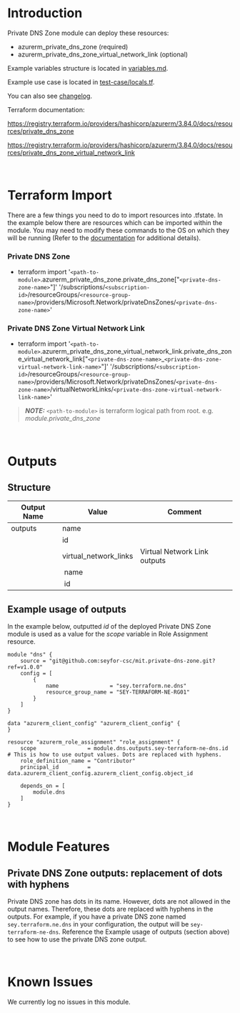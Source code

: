 # Introduction
Private DNS Zone module can deploy these resources:
* azurerm_private_dns_zone (required)
* azurerm_private_dns_zone_virtual_network_link (optional)

Example variables structure is located in [variables.md](variables.md).

Example use case is located in [test-case/locals.tf](test-case/locals.tf).

You can also see [changelog](changelog.md).

Terraform documentation:

https://registry.terraform.io/providers/hashicorp/azurerm/3.84.0/docs/resources/private_dns_zone

https://registry.terraform.io/providers/hashicorp/azurerm/3.84.0/docs/resources/private_dns_zone_virtual_network_link

&nbsp;

# Terraform Import
There are a few things you need to do to import resources into .tfstate. In the example below there are resources which can be imported within the module. You may need to modify these commands to the OS on which they will be running (Refer to the [documentation](https://developer.hashicorp.com/terraform/cli/commands/import#example-import-into-resource-configured-with-for_each) for additional details).
### Private DNS Zone
- terraform import '`<path-to-module>`.azurerm_private_dns_zone.private_dns_zone["`<private-dns-zone-name>`"]' '/subscriptions/`<subscription-id>`/resourceGroups/`<resource-group-name>`/providers/Microsoft.Network/privateDnsZones/`<private-dns-zone-name>`'    
### Private DNS Zone Virtual Network Link
* terraform import '`<path-to-module>`.azurerm_private_dns_zone_virtual_network_link.private_dns_zone_virtual_network_link["`<private-dns-zone-name>`_`<private-dns-zone-virtual-network-link-name>`"]' '/subscriptions/`<subscription-id>`/resourceGroups/`<resource-group-name>`/providers/Microsoft.Network/privateDnsZones/`<private-dns-zone-name>`/virtualNetworkLinks/`<private-dns-zone-virtual-network-link-name>`'    

 > **_NOTE:_** `<path-to-module>` is terraform logical path from root. e.g. _module.private\_dns\_zone_

&nbsp;

# Outputs
## Structure

| Output Name | Value                 | Comment                      |
| ----------- | --------------------- | ---------------------------- |
| outputs     | name                  |                              |
|             | id                    |                              |
|             | virtual_network_links | Virtual Network Link outputs |
|             | &nbsp;name            |                              |
|             | &nbsp;id              |                              |

## Example usage of outputs
In the example below, outputted _id_ of the deployed Private DNS Zone module is used as a value for the _scope_ variable in Role Assignment resource.
```
module "dns" {
    source = "git@github.com:seyfor-csc/mit.private-dns-zone.git?ref=v1.0.0"
    config = [
        {
            name                = "sey.terraform.ne.dns"
            resource_group_name = "SEY-TERRAFORM-NE-RG01"
        }
    ]
}

data "azurerm_client_config" "azurerm_client_config" {
}

resource "azurerm_role_assignment" "role_assignment" {
    scope                = module.dns.outputs.sey-terraform-ne-dns.id # This is how to use output values. Dots are replaced with hyphens.
    role_definition_name = "Contributor"
    principal_id         = data.azurerm_client_config.azurerm_client_config.object_id

    depends_on = [
        module.dns
    ]
}
```

&nbsp;

# Module Features
## Private DNS Zone outputs: replacement of dots with hyphens
Private DNS zone has dots in its name. However, dots are not allowed in the output names. Therefore, these dots are replaced with hyphens in the outputs. For example, if you have a private DNS zone named `sey.terraform.ne.dns` in your configuration, the output will be `sey-terraform-ne-dns`. Reference the Example usage of outputs (section above) to see how to use the private DNS zone output.

&nbsp;

# Known Issues
We currently log no issues in this module.
